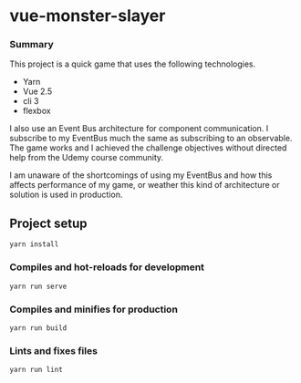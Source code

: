 # vue-monster-slayer
### Summary

This project is a quick game that uses the following technologies.

+ Yarn
+ Vue 2.5
+ cli 3
+ flexbox

I also use an Event Bus architecture for component communication. I subscribe to my
EventBus much the same as subscribing to an observable. The game works and I achieved
the challenge objectives without directed help from the Udemy course community.

I am unaware of the shortcomings of using my EventBus and how this affects performance
of my game, or weather this kind of architecture or solution is used in production.

## Project setup
```
yarn install
```

### Compiles and hot-reloads for development
```
yarn run serve
```

### Compiles and minifies for production
```
yarn run build
```

### Lints and fixes files
```
yarn run lint
```
